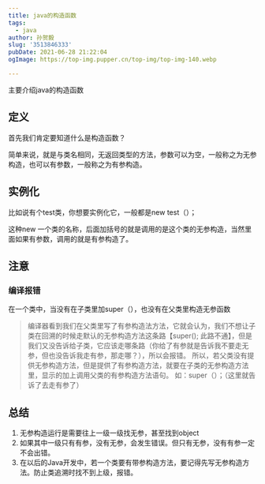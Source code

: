 ```yaml
---
title: java的构造函数
tags:
  - java
author: 孙贺毅
slug: '3513846333'
pubDate: 2021-06-28 21:22:04
ogImage: https://top-img.pupper.cn/top-img/top-img-140.webp

---
```


主要介绍java的构造函数

<!-- more -->

## 定义

首先我们肯定要知道什么是构造函数？

简单来说，就是与类名相同，无返回类型的方法，参数可以为空，一般称之为无参构造，也可以有参数，一般称之为有参构造。

## 实例化

比如说有个test类，你想要实例化它，一般都是new test（）；

这种new 一个类的名称，后面加括号的就是调用的是这个类的无参构造，当然里面如果有参数，调用的就是有参构造了。

## 注意

### 编译报错

在一个类中，当没有在子类里加super（），也没有在父类里构造无参函数

> 编译器看到我们在父类里写了有参构造法方法，它就会认为，我们不想让子类在回溯的时候走默认的无参构造方法这条路【super(); 此路不通】，但是我们又没告诉给子类，它应该走哪条路（你给了有参就是告诉我不要走无参，但也没告诉我走有参，那走哪？），所以会报错。 所以，若父类没有提供无参构造方法，但是提供了有参构造方法，就要在子类的无参构造方法里，显示的加上调用父类的有参构造方法语句。 如：super（）；（这里就告诉了去走有参了）

## 总结

1. 无参构造运行是需要往上一级一级找无参，甚至找到object
2. 如果其中一级只有有参，没有无参，会发生错误。但只有无参，没有有参一定不会出错。
3. 在以后的Java开发中，若一个类要有带参构造方法，要记得先写无参构造方法。防止类追溯时找不到上级，报错。

